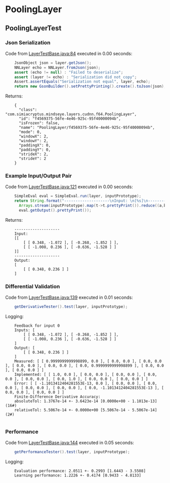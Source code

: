 # PoolingLayer
## PoolingLayerTest
### Json Serialization
Code from [LayerTestBase.java:84](../../../../../../../../../MindsEye/src/test/java/com/simiacryptus/mindseye/layers/LayerTestBase.java#L84) executed in 0.00 seconds: 
```java
    JsonObject json = layer.getJson();
    NNLayer echo = NNLayer.fromJson(json);
    assert (echo != null) : "Failed to deserialize";
    assert (layer != echo) : "Serialization did not copy";
    Assert.assertEquals("Serialization not equal", layer, echo);
    return new GsonBuilder().setPrettyPrinting().create().toJson(json);
```

Returns: 

```
    {
      "class": "com.simiacryptus.mindseye.layers.cudnn.f64.PoolingLayer",
      "id": "f4569375-56fe-4e46-925c-95f40000094b",
      "isFrozen": false,
      "name": "PoolingLayer/f4569375-56fe-4e46-925c-95f40000094b",
      "mode": 0,
      "windowX": 2,
      "windowY": 2,
      "paddingX": 0,
      "paddingY": 0,
      "strideX": 2,
      "strideY": 2
    }
```



### Example Input/Output Pair
Code from [LayerTestBase.java:121](../../../../../../../../../MindsEye/src/test/java/com/simiacryptus/mindseye/layers/LayerTestBase.java#L121) executed in 0.00 seconds: 
```java
    SimpleEval eval = SimpleEval.run(layer, inputPrototype);
    return String.format("--------------------\nInput: \n[%s]\n--------------------\nOutput: \n%s",
      Arrays.stream(inputPrototype).map(t->t.prettyPrint()).reduce((a,b)->a+",\n"+b).get(),
      eval.getOutput().prettyPrint());
```

Returns: 

```
    --------------------
    Input: 
    [[
    	[ [ 0.348, -1.072 ], [ -0.268, -1.852 ] ],
    	[ [ -1.008, 0.236 ], [ -0.636, -1.528 ] ]
    ]]
    --------------------
    Output: 
    [
    	[ [ 0.348, 0.236 ] ]
    ]
```



### Differential Validation
Code from [LayerTestBase.java:139](../../../../../../../../../MindsEye/src/test/java/com/simiacryptus/mindseye/layers/LayerTestBase.java#L139) executed in 0.01 seconds: 
```java
    getDerivativeTester().test(layer, inputPrototype);
```
Logging: 
```
    Feedback for input 0
    Inputs: [
    	[ [ 0.348, -1.072 ], [ -0.268, -1.852 ] ],
    	[ [ -1.008, 0.236 ], [ -0.636, -1.528 ] ]
    ]
    Output: [
    	[ [ 0.348, 0.236 ] ]
    ]
    Measured: [ [ 0.9999999999998899, 0.0 ], [ 0.0, 0.0 ], [ 0.0, 0.0 ], [ 0.0, 0.0 ], [ 0.0, 0.0 ], [ 0.0, 0.9999999999998899 ], [ 0.0, 0.0 ], [ 0.0, 0.0 ] ]
    Implemented: [ [ 1.0, 0.0 ], [ 0.0, 0.0 ], [ 0.0, 0.0 ], [ 0.0, 0.0 ], [ 0.0, 0.0 ], [ 0.0, 1.0 ], [ 0.0, 0.0 ], [ 0.0, 0.0 ] ]
    Error: [ [ -1.1013412404281553E-13, 0.0 ], [ 0.0, 0.0 ], [ 0.0, 0.0 ], [ 0.0, 0.0 ], [ 0.0, 0.0 ], [ 0.0, -1.1013412404281553E-13 ], [ 0.0, 0.0 ], [ 0.0, 0.0 ] ]
    Finite-Difference Derivative Accuracy:
    absoluteTol: 1.3767e-14 +- 3.6423e-14 [0.0000e+00 - 1.1013e-13] (16#)
    relativeTol: 5.5067e-14 +- 0.0000e+00 [5.5067e-14 - 5.5067e-14] (2#)
    
```

### Performance
Code from [LayerTestBase.java:144](../../../../../../../../../MindsEye/src/test/java/com/simiacryptus/mindseye/layers/LayerTestBase.java#L144) executed in 0.05 seconds: 
```java
    getPerformanceTester().test(layer, inputPrototype);
```
Logging: 
```
    Evaluation performance: 2.0511 +- 0.2993 [1.6443 - 3.5508]
    Learning performance: 1.2226 +- 0.4174 [0.9433 - 4.8133]
    
```

